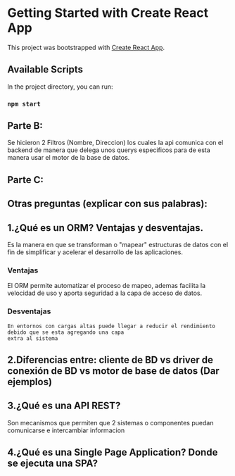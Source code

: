 # Getting Started with Create React App

This project was bootstrapped with [Create React App](https://github.com/facebook/create-react-app).

## Available Scripts

In the project directory, you can run:

### `npm start`

## Parte B: 

Se hicieron 2 Filtros (Nombre, Direccion) los cuales la api comunica con el backend de manera que 
delega unos querys especificos para de esta manera usar el motor de la base de datos.

## Parte C:


## Otras preguntas (explicar con sus palabras):

## 1.¿Qué es un ORM? Ventajas y desventajas.
  Es la manera en que se transforman o "mapear" estructuras de datos con el fin de simplificar y acelerar
  el desarrollo de las aplicaciones.
  ### Ventajas
   El ORM permite automatizar el proceso de mapeo, ademas facilita la velocidad de uso y 
   aporta seguridad a la capa de acceso de datos.
  
  ### Desventajas
    En entornos con cargas altas puede llegar a reducir el rendimiento debido que se esta agregando una capa
    extra al sistema
    
## 2.Diferencias entre: cliente de BD vs driver de conexión de BD vs motor de base de datos  (Dar ejemplos)

## 3.¿Qué es una API REST?
  Son mecanismos que permiten que 2 sistemas o componentes puedan comunicarse e intercambiar informacion

## 4.¿Qué es una Single Page Application? Donde se ejecuta una SPA?
